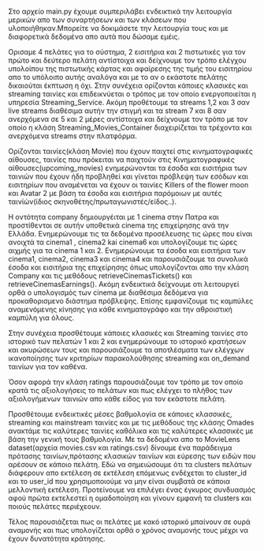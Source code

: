 Στo αρχείο main.py έχουμε συμπεριλάβει ενδεικτικά την λειτουργία μερικών απο των συναρτήσεων και των κλάσεων που υλοποιήθηκαν.Μπορείτε να δοκιμάσετε την λειτουργία τους και με διαφορετικά δεδομένα απο αυτά που δώσαμε εμέις.

Ορισαμε 4 πελάτες για το σύστημα, 2 εισιτήρια και 2 πιστωτικές για τον πρώτο και δεύτερο πελάτη αντίστοιχα και δείχνουμε τον τρόπο ελέγχου υπολοίπου της πιστωτικής κάρτας και αφαίρεσης της τιμής του εισιτηρίου απο το υπόλοιπο αυτής αναλόγα και με το αν ο εκάστοτε πελάτης δικαιούται έκπτωση η όχι. Στην συνέχεια ορίζονται κάποιες κλασικές και streaming ταινίες και επιδεικνύεται ο τρόπος με τον οποίο ενεργοποιείται η υπηρεσία Streaming_Service. Ακόμη προθέτουμε τα streams 1,2  και 3 σαν live streams διαθέσιμα αυτήν την στιγμή και τα stream 7 και 8 σαν ανερχόμενα σε 5 και 2 μέρες αντίστοιχα και δείχνουμε τον τρόπο με τον οποίο η κλάση 
Streaming_Movies_Container διαχειρίζεται τα τρέχοντα και ανερχόμενα streams στην πλατφόρμα.

Ορίζονται ταινίες(κλάση Movie) που έχουν παιχτεί στις κινηματογραφικές αίθουσες, ταινίες που πρόκειται να παιχτούν στις Κινηματογραφικές αίθουσες(upcoming_movies) ενημερώνονται τα έσοδα και εισιτήρια των ταινιών που έχουν ήδη προβληθεί και γίνεται πρόβλεψη των εσόδων και εισιτηρίων που αναμένεται να έχουν οι ταινίες Killers of the flower moon και Avatar 2 με βάση τα έσοδα και εισιτήρια παρόμοιων με αυτές ταινίών(ίδιος σκηνοθέτης/πρωταγωνιστές/είδος..).

Η οντότητα company δημιουργέιται με 1 cinema στην Πατρα και προστίθενται σε αυτήν υποθετικά cinema της επιχείρησης ανά την Ελλάδα. Ενημερώνουμε τις τα δεδομένα προσέλευσης τις ώρες που είναι ανοιχτά τα cinema1 , cinema2 kai cinema6 και υπολογίζουμε τις ώρες αιχμής για τα cinema 1 και 2. Ενημερώνουμε τα έσοδα και εισιτήρια των cinema1, cinema2, cinema3 και cinema4 και παρουσιάζουμε τα συνολικά έσοδα και εισιτήρια της επιχείρησης όπως υπολογίζονται απο την κλάση Company και τις μεθόδους retrieveCinemasTickets() και retrieveCinemasEarnings(). Ακόμη ενδεικτικά δείχνουμε οτι λειτουργεί ορθά ο υπολογισμός των cinema με διαθέσιμα δεδόμενα για προκαθορισμενο διάστημα πρόβλεψης. Επίσης εμφανίζουμε τις καμπύλες αναμενόμενης κίνησης για κάθε κινηματογράφο και την αθροιστική καμπύλη για όλους.

Στην συνέχεια προσθέτουμε κάποιες κλασικές και Streaming ταινίες στο ιστορικό των πελατών 1 και 2 και ενημερώνουμε το ιστορικό κρατήσεων και ακυρώσεων τους και παρουσιάζουμε τα αποτλέσματα των ελέγχων ικανοποίησης των κριτηρίων παρακολούθησης streaming και on_demand ταινίων για τον καθένα.
 
Όσον αφορά την κλάση ratings παρουσιάζουμε τον τρόπο με τον οποίο κρατά τις αξιολογήσεις το πελάτων και πως ελέγχει το πλήθος των αξιολογήμενων ταινιών απο κάθε είδος για τον εκάστοτε πελάτη.

Προσθέτουμε ενδεικτικές μέσες βαθμολογία σε κάποιες κλασσικές, streaming και mainstream ταινίες και με τις μεθόδους της κλάσης Omades ανακτάμε τις καλύτερες ταινίες καθόλικα και τις καλύτερες κλασσικές με βάση την γενική τους βαθμολογία. Με τα δεδομένα απο το MovieLens dataset(αρχεία movies.csv και ratings.csv) δίνουμε ένα παράδειγμα πρότασης ταινίων,πρότασης κλασικών ταινίων και εύρεσης των ειδών που αρέσουν σε κάποιο πελάτη. Εδώ να σημειώσουμε ότι τα clusters πελάτων διάφερουν απο εκτέλεση σε εκτέλεση επόμενως ενδέχεται το cluster_id και το user_id που χρησιμοποιούμε να μην είναι συμβατά σε κάποια μελλοντική εκτέλεση. Προτείνουμε να επιλέγει ένας έγκυρος συνδυασμός αφού πρώτα εκτελεστεί η ομαδοποίηση και γίνουν εμφανή τα clusters και ποιούς πελάτες περιέχεουν.

Τέλος παρουσιάζεται πως οι πελάτες με κακό ιστορικό μπαίνουν σε ουρά αναμονής και πως υπολογίζεται ορθά ο χρόνος αναμονής τους μέχρι να έχουν δυνατότητα κράτησης. 
